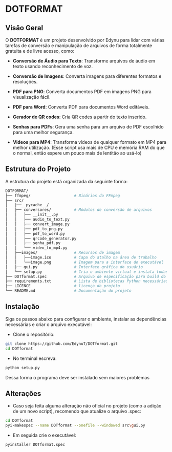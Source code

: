 # DOTFORMAT

## Visão Geral

O **DOTFORMAT** é um projeto desenvolvido por Edynu para lidar com várias tarefas de conversão e manipulação de arquivos de forma totalmente gratuita e de livre acesso, como:

- **Conversão de Áudio para Texto**: Transforme arquivos de áudio em texto usando reconhecimento de voz.

- **Conversão de Imagens**: Converta imagens para diferentes formatos e resoluções.

- **PDF para PNG**: Converta documentos PDF em imagens PNG para visualização fácil.

- **PDF para Word**: Converta PDF para documentos Word editáveis.

- **Gerador de QR codes**: Cria QR codes a partir do texto inserido.

- **Senhas para PDFs**: Gera uma senha para um arquivo de PDF escolhido para uma melhor segurança.

- **Videos para MP4**: Transforma vídeos de qualquer formato em MP4 para melhor utilização. 
(Esse script usa mais de CPU e memória RAM do que o normal, então espere um pouco mais de lentitão ao usá-lo)

## Estrutura do Projeto

A estrutura do projeto está organizada da seguinte forma:

```sh
DOTFORMAT/
├── ffmpeg/                   # Binários do FFmpeg
├── src/
│   ├──__pycache__/
│   ├── conversores/          # Módulos de conversão de arquivos
│   │   ├── __init__.py
│   │   ├── audio_to_text.py
│   │   ├── convert_image.py
│   │   ├── pdf_to_png.py
│   │   ├── pdf_to_word.py
│   │   ├── qrcode_generator.py
│   │   ├── senha_pdf.py
│   │   └── video_to_mp4.py
│   ├──images/                # Recursos de imagem
│   │   ├──image.ico          # Capa do atalho na área de trabalho
│   │   └──image.png          # Imagem para a interface do executável
│   ├── gui.py                # Interface gráfica do usuário
│   └── setup.py              # Cria o ambiente virtual e instala todas as dependencias
├── DOTformat.spec            # Arquivo de especificação para build do projeto
├── requirements.txt          # Lista de bibliotecas Python necessárias para o funcionamento
├── LICENCE                   # licença do projeto
└── README.md                 # Documentação do projeto
```

## Instalação
Siga os passos abaixo para configurar o ambiente, instalar as dependências necessárias e criar o arquivo executável:

- Clone o repositório:

```sh
git clone https://github.com/EdynuT/DOTformat.git
cd DOTformat
```

- No terminal escreva:

```sh
python setup.py
```

Dessa forma o programa deve ser instalado sem maiores problemas

## Alterações

- Caso seja feita alguma alteração não oficial no projeto (como a adição de um novo script), recomendo que atualize o arquivo .spec:

```sh
cd DOTformat
pyi-makespec --name DOTformat --onefile --windowed src\gui.py
```

- Em seguida crie o executável:

```sh
pyinstaller DOTformat.spec
```